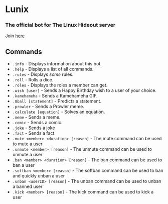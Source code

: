 # Lunix
### The official bot for The Linux Hideout server
Join [here](https://discord.com/invite/xHVECSnRZ4)

## Commands
- `.info` - Displays information about this bot.
- `.help` - Displays a list of all commands.
- `.rules` - Displays *some* rules.
- `.roll` - Rolls a dice.
- `.roles` - Displays the roles a member can get.
- `.wish [user]` - Sends a Happy Birthday wish to a user of your choice.
- `.kamehameha` - Sends a Kamehameha GIF.
- `.8ball [statement]` - Predicts a statement.
- `.prowler` - Sends a Prowler meme.
- `.calculate [equation]` - Solves an equation.
- `.meme` - Sends a meme.
- `.comic` - Sends a comic.
- `.joke` - Sends a joke
- `.fact` - Sends a fact.
- `.mute <member> <duration> [reason]` - The mute command can be used to mute a user
- `.unmute <member> [reason]` - The unmute command can be used to unmute a user
- `.ban <member> <duration> [reason]` - The ban command can be used to ban a user
- `.softban <member> [reason]` - The softban command can be used to ban and quickly unban a user
- `.unban <userID> [reason]` - The unban command can be used to unban a banned user
- `.kick <member> [reason]` - The kick command can be used to kick a user
